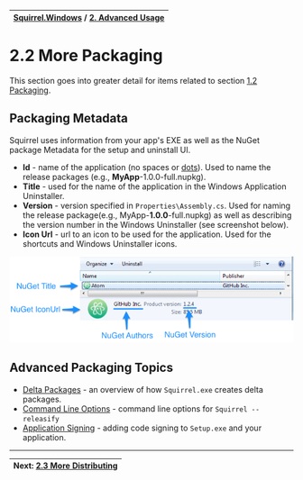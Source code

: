 | [Squirrel.Windows](../README.md) / [2\. Advanced Usage](2-Advanced-Usage.md)|
|:---|

# 2.2 More Packaging

This section goes into greater detail for items related to section [1.2 Packaging](1.2-Packaging.md).

## Packaging Metadata

Squirrel uses information from your app's EXE as well as the NuGet package Metadata for the setup and uninstall UI.

* **Id** - name of the application (no spaces or [dots](https://github.com/Squirrel/Squirrel.Windows/issues/523)). Used to name the release packages (e.g., **MyApp**-1.0.0-full.nupkg).
* **Title** - used for the name of the application in the Windows Application Uninstaller.
* **Version** - version specified in `Properties\Assembly.cs`. Used for naming the release package(e.g., MyApp-**1.0.0**-full.nupkg) as well as describing the version number in the Windows Uninstaller (see screenshot below).
* **Icon Url** - url to an icon to be used for the application. Used for the shortcuts and Windows Uninstaller icons.

![](images/2.2-Uninstall-App.png)

## Advanced Packaging Topics
    
* [Delta Packages](2.2-Packaging-Delta-Packages.md) - an overview of how `Squirrel.exe` creates delta packages.
* [Command Line Options](2.2-Packaging-Releasify-Command-Line-Options.md) - command line options for `Squirrel --releasify`
* [Application Signing](2.2-Packaging-Releasify-Application-Signing.md) - adding code signing to `Setup.exe` and your application.


---
|Next: [2.3 More Distributing](2.3-More-Distributing.md)|
|:---|

